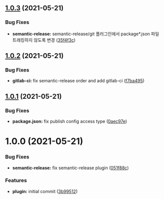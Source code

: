 ## [1.0.3](https://git.projectbro.com/Devops/semantic-release-helm/compare/v1.0.2...v1.0.3) (2021-05-21)


### Bug Fixes

* **semantic-release:** semantic-release/git 플러그인에서 package*.json 파일 트래킹하지 않도록 변경 ([35f4f3c](https://git.projectbro.com/Devops/semantic-release-helm/commit/35f4f3c488161f092cc772b83edc08e11b1953c1))

## [1.0.2](https://git.projectbro.com/Devops/semantic-release-helm/compare/v1.0.1...v1.0.2) (2021-05-21)


### Bug Fixes

* **gitlab-ci:** fix semantic-release order and add gitlab-ci ([f7ba495](https://git.projectbro.com/Devops/semantic-release-helm/commit/f7ba495b99f5b24535bedc5f04bddca5bc7ada58))

## [1.0.1](https://git.projectbro.com/Devops/semantic-release-helm/compare/v1.0.0...v1.0.1) (2021-05-21)


### Bug Fixes

* **package.json:** fix publish config access type ([0aec97e](https://git.projectbro.com/Devops/semantic-release-helm/commit/0aec97ef0ac02a04c4bafb92185596712f890898))

# 1.0.0 (2021-05-21)


### Bug Fixes

* **semantic-release:** fix semantic-release plugin ([051f88c](https://git.projectbro.com/Devops/semantic-release-helm/commit/051f88c8a1826250bd1a9790cdd953a3f0aec06e))


### Features

* **plugin:** initial commit ([3b99512](https://git.projectbro.com/Devops/semantic-release-helm/commit/3b995121ff9622285ce1b5e4197bebfe79d46830))
